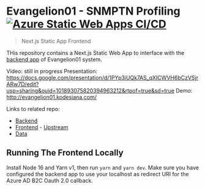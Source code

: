 # Evangelion01 - SNMPTN Profiling [![Azure Static Web Apps CI/CD](https://github.com/fahminlb33/azurehackathon2022_frontend/actions/workflows/azure-static-web-apps-proud-sky-00543000f.yml/badge.svg)](https://github.com/fahminlb33/azurehackathon2022_frontend/actions/workflows/azure-static-web-apps-proud-sky-00543000f.yml)

> Next.js Static App Frontend

THis repository contains a Next.js Static Web App to interface with the [backend app](https://github.com/fahminlb33/azurehackathon2022_backend) of Evangelion01 system.

Video: still in progress
Presentation: https://docs.google.com/presentation/d/1PYp3iUQk7AS_qXICWVH6bCzVSjrARw7D/edit?usp=sharing&ouid=101893075820394963212&rtpof=true&sd=true
Demo: http://evangelion01.kodesiana.com/

Links to related repo:

- [Backend](https://github.com/fahminlb33/azurehackathon2022_backend)
- [Frontend](https://github.com/fahminlb33/azurehackathon2022_frontend) - [Upstream](https://github.com/ImBIOS/azurehackathon2022_frontend)
- [Data](https://github.com/fahminlb33/azurehackathon2022_data)

## Running The Frontend Locally

Install Node 16 and Yarn v1, then run `yarn` and `yarn dev`.
Make sure you have configured the backend app to use your localhost as redirect URI for the Azure AD B2C Oauth 2.0 callback.
